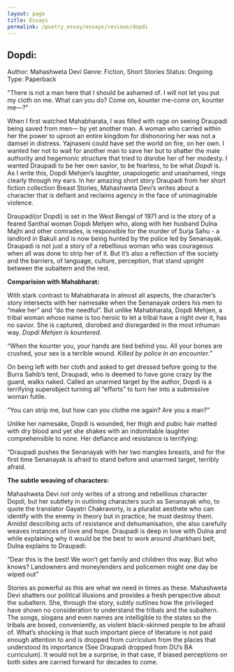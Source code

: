 ```yaml
---
layout: page
title: Essays
permalink: /poetry_essay/essays/reviews/dopdi
---
```


## Dopdi:

Author: Mahashweta Devi
Genre: Fiction, Short Stories
Status: Ongoing
Type: Paperback

"There is not a man here that I should be ashamed of. I will not let you put my cloth on me. What can you do? Come on, kounter me-come on, kounter me—?"

When I first watched Mahabharata, I was filled with rage on seeing Draupadi being saved from men— by yet another man. A woman who carried within her the power to uproot an entire kingdom for dishonoring her was not a damsel in distress. Yajnaseni could have set the world on fire, on her own. I wanted her not to wait for another man to save her but to shatter the male authority and hegemonic structure that tried to disrobe her of her modesty. I wanted Draupadi to be her own savior, to be fearless, to be what *Dopdi* is. As I write this, Dopdi Mehjen’s laughter, unapologetic and unashamed, rings clearly through my ears. In her amazing short story Draupadi from her short fiction collection Breast Stories, Mahashweta Devi’s writes about a character that is defiant and reclaims agency in the face of unimaginable violence.

Draupadi(or Dopdi) is set in the West Bengal of 1971 and is the story of a feared Santhal woman Dopdi Mehjen who, along with her husband Dulna Majhi and other comrades, is responsible for the murder of Surja Sahu - a landlord in Bakuli and is now being hunted by the police led by Senanayak. Draupadi is not just a story of a rebellious woman who was courageous when all was done to strip her of it. But it’s also a reflection of the society and the barriers, of language, culture, perception,  that stand upright between the subaltern and the rest.

**Comparision with Mahabharat:**

With stark contrast to Mahabharata in almost all aspects, the character’s story intersects with her namesake when the Senanayak orders his men to “make her”  and “do the needful”. But unlike Mahabharata, Dopdi Mehjen, a tribal woman whose name is too heroic to let a tribal have a right over it, has no savior. She is captured, disrobed and disregarded in the most inhuman way. *Dopdi Mehjen is kountered*.

“When the kounter you, your hands are tied behind you. All your bones are crushed, your sex is a terrible wound. *Killed by police in an encounter*.” 

On being left with her cloth and asked to get dressed before going to the Burra Sahib’s tent, Draupadi, who is deemed to have gone crazy by the guard, walks naked. Called an unarmed target by the author, Dopdi is a terrifying superobject turning all “efforts” to turn her into a submissive woman futile.

”You can strip me, but how can you clothe me again? Are you a man?”

Unlike her namesake, Dopdi is wounded, her thigh and pubic hair matted with dry blood and yet she shakes with an indomitable laughter comprehensible to none. Her defiance and resistance is terrifying:

“Draupadi pushes the Senanayak with her two mangles breasts, and for the first time Senanayak is afraid to stand before and unarmed target, terribly afraid.

**The subtle weaving of characters:**

Mahashweta Devi not only writes of a strong and rebellious character Dopdi, but her subtlety in outlining characters such as Senanayak who, to quote the translator Gayatri Chakravorty, is a pluralist aesthete who can identify with the enemy in theory but in practice, he must destroy them.  Amidst describing acts of resistance and dehumanisation, she also carefully weaves instances of love and hope. Draupadi is deep in love with Dulna and while explaining why it would be the best to work around Jharkhani belt, Dulna explains to Draupadi:

“Dear this is the best! We won’t get family and children this way. But who knows? Landowners and moneylenders and policemen might one day be wiped out”

Stories as powerful as this are what we need in times as these. Mahashweta Devi shatters our political illusions and provides a fresh perspective about the subaltern. She, through the story, subtly outlines how the privileged have shown no consideration to understand the tribals and the subaltern. The songs, slogans and even names are intelligible to the states so the tribals are boxed, conveniently, as violent black-skinned people to be afraid of. What’s shocking is that such important piece of literature is not paid enough attention to and is dropped from curriculum from the places that understood its importance (See Draupadi dropped from DU’s BA curriculum). It would not be a surprise, in that case, if biased perceptions on both sides are carried forward for decades to come.